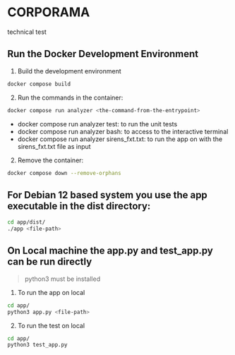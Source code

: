 # CORPORAMA

technical test

## Run the Docker Development Environment

1. Build the development environment

```bash
docker compose build
```

2. Run the commands in the container:

```bash
docker compose run analyzer <the-command-from-the-entrypoint>
```

- docker compose run analyzer test: to run the unit tests
- docker compose run analyzer bash: to access to the interactive terminal
- docker compose run analyzer sirens_fxt.txt: to run the app on with the sirens_fxt.txt file as input

2. Remove the container:

```bash
docker compose down --remove-orphans
```

## For Debian 12 based system you use the app executable in the dist directory:

```bash
cd app/dist/
./app <file-path>
```

## On Local machine the app.py and test_app.py can be run directly
>
> python3 must be installed

1. To run the app on local

```bash
cd app/
python3 app.py <file-path>
```

2. To run the test on local

```bash
cd app/
python3 test_app.py
```
